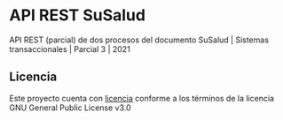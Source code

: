 # API REST SuSalud

API REST (parcial) de dos procesos del documento SuSalud | Sistemas transaccionales | Parcial 3 | 2021

## Licencia
Este proyecto cuenta con [licencia](LICENSE) conforme a los términos de la licencia GNU General Public License v3.0
